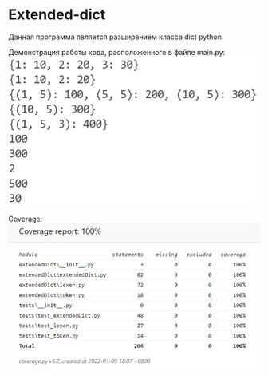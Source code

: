 # Extended-dict

Данная программа является разширением класса dict python.

Демонстрация работы кода, расположенного в файле main.py:
![alt text](imgs/work_demonstration.png "Демонстрация работы")

Coverage:
![alt text](imgs/coverage.png "Coverage")
